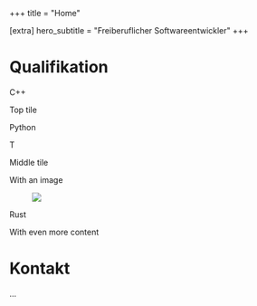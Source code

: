+++
title = "Home"

[extra]
hero_subtitle = "Freiberuflicher Softwareentwickler"
+++

# Qualifikation

<div class="tile is-ancestor">
    <div class="tile is-vertical is-8">
        <div class="tile">
            <div class="tile is-parent is-vertical">
                <article class="tile is-child notification is-primary">
                    <p class="title">C++</p>
                    <p class="subtitle">Top tile</p>
                </article>
                <article class="tile is-child notification is-warning">
                    <p class="title">Python</p>
                    <p class="subtitle">T</p>
                </article>
            </div>
            <div class="tile is-parent">
                <article class="tile is-child notification is-link">
                    <p class="title">Middle tile</p>
                    <p class="subtitle">With an image</p>
                    <figure class="image is-4by3">
                        <img src="https://bulma.io/images/placeholders/640x480.png">
                    </figure>
                </article>
            </div>
        </div>
    </div>
    <div class="tile is-parent">
        <article class="tile is-child notification is-success">
            <div class="content">
                <p class="title">Rust</p>
                <p class="subtitle">With even more content</p>
                <div class="content">
                    <!-- Content -->
                </div>
            </div>
        </article>
    </div>
</div>

# Kontakt

...